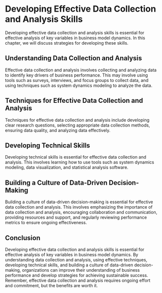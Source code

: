 # Developing Effective Data Collection and Analysis Skills

Developing effective data collection and analysis skills is essential for effective analysis of key variables in business model dynamics. In this chapter, we will discuss strategies for developing these skills.

Understanding Data Collection and Analysis
------------------------------------------

Effective data collection and analysis involves collecting and analyzing data to identify key drivers of business performance. This may involve using tools such as surveys, interviews, and focus groups to collect data, and using techniques such as system dynamics modeling to analyze the data.

Techniques for Effective Data Collection and Analysis
-----------------------------------------------------

Techniques for effective data collection and analysis include developing clear research questions, selecting appropriate data collection methods, ensuring data quality, and analyzing data effectively.

Developing Technical Skills
---------------------------

Developing technical skills is essential for effective data collection and analysis. This involves learning how to use tools such as system dynamics modeling, data visualization, and statistical analysis software.

Building a Culture of Data-Driven Decision-Making
-------------------------------------------------

Building a culture of data-driven decision-making is essential for effective data collection and analysis. This involves emphasizing the importance of data collection and analysis, encouraging collaboration and communication, providing resources and support, and regularly reviewing performance metrics to ensure ongoing effectiveness.

Conclusion
----------

Developing effective data collection and analysis skills is essential for effective analysis of key variables in business model dynamics. By understanding data collection and analysis, using effective techniques, developing technical skills, and building a culture of data-driven decision-making, organizations can improve their understanding of business performance and develop strategies for achieving sustainable success. Remember, effective data collection and analysis requires ongoing effort and commitment, but the benefits are worth it.


